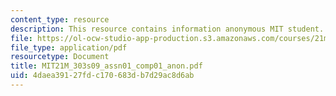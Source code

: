 ```yaml
---
content_type: resource
description: This resource contains information anonymous MIT student.
file: https://ol-ocw-studio-app-production.s3.amazonaws.com/courses/21m-303-writing-in-tonal-forms-i-spring-2009/4daea39127fdc170683db7d29ac8d6ab_MIT21M_303s09_assn01_comp01_anon.pdf
file_type: application/pdf
resourcetype: Document
title: MIT21M_303s09_assn01_comp01_anon.pdf
uid: 4daea391-27fd-c170-683d-b7d29ac8d6ab
---
```

